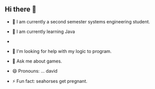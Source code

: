 ## Hi there 👋

- 🔭 I am currently a second semester systems engineering student.
- 🌱 I am currently learning Java
- 
- 🤔 I'm looking for help with my logic to program.
- 💬 Ask me about games.

- 😄 Pronouns: ... david
- ⚡ Fun fact: seahorses get pregnant.
